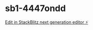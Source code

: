 # sb1-4447ondd

[Edit in StackBlitz next generation editor ⚡️](https://stackblitz.com/~/github.com/Zombie-01/sb1-4447ondd)